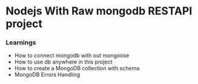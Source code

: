 # Nodejs With Raw mongodb RESTAPI project

### Learnings

- How to connect mongodb with out mongoose
- How to use db anywhere in this project
- How to create a MongoDB collection with schema
- MongoDB Errors Handling
